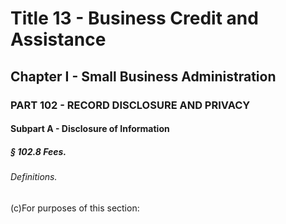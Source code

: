 
# Title 13 - Business Credit and Assistance
## Chapter I - Small Business Administration
### PART 102 - RECORD DISCLOSURE AND PRIVACY
#### Subpart A - Disclosure of Information
##### § 102.8 Fees.
###### Definitions.

(c)For purposes of this section:
